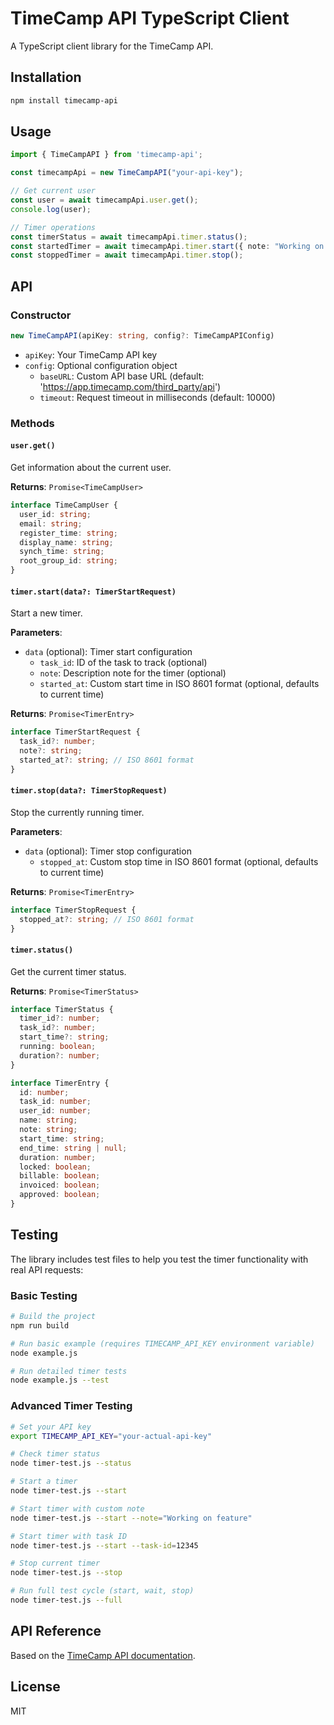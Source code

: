 # TimeCamp API TypeScript Client

A TypeScript client library for the TimeCamp API.

## Installation

```bash
npm install timecamp-api
```

## Usage

```typescript
import { TimeCampAPI } from 'timecamp-api';

const timecampApi = new TimeCampAPI("your-api-key");

// Get current user
const user = await timecampApi.user.get();
console.log(user);

// Timer operations
const timerStatus = await timecampApi.timer.status();
const startedTimer = await timecampApi.timer.start({ note: "Working on project" });
const stoppedTimer = await timecampApi.timer.stop();
```

## API

### Constructor

```typescript
new TimeCampAPI(apiKey: string, config?: TimeCampAPIConfig)
```

- `apiKey`: Your TimeCamp API key
- `config`: Optional configuration object
  - `baseURL`: Custom API base URL (default: 'https://app.timecamp.com/third_party/api')
  - `timeout`: Request timeout in milliseconds (default: 10000)

### Methods

#### `user.get()`

Get information about the current user.

**Returns**: `Promise<TimeCampUser>`

```typescript
interface TimeCampUser {
  user_id: string;
  email: string;
  register_time: string;
  display_name: string;
  synch_time: string;
  root_group_id: string;
}
```

#### `timer.start(data?: TimerStartRequest)`

Start a new timer.

**Parameters**:
- `data` (optional): Timer start configuration
  - `task_id`: ID of the task to track (optional)
  - `note`: Description note for the timer (optional)
  - `started_at`: Custom start time in ISO 8601 format (optional, defaults to current time)

**Returns**: `Promise<TimerEntry>`

```typescript
interface TimerStartRequest {
  task_id?: number;
  note?: string;
  started_at?: string; // ISO 8601 format
}
```

#### `timer.stop(data?: TimerStopRequest)`

Stop the currently running timer.

**Parameters**:
- `data` (optional): Timer stop configuration
  - `stopped_at`: Custom stop time in ISO 8601 format (optional, defaults to current time)

**Returns**: `Promise<TimerEntry>`

```typescript
interface TimerStopRequest {
  stopped_at?: string; // ISO 8601 format
}
```

#### `timer.status()`

Get the current timer status.

**Returns**: `Promise<TimerStatus>`

```typescript
interface TimerStatus {
  timer_id?: number;
  task_id?: number;
  start_time?: string;
  running: boolean;
  duration?: number;
}

interface TimerEntry {
  id: number;
  task_id: number;
  user_id: number;
  name: string;
  note: string;
  start_time: string;
  end_time: string | null;
  duration: number;
  locked: boolean;
  billable: boolean;
  invoiced: boolean;
  approved: boolean;
}
```

## Testing

The library includes test files to help you test the timer functionality with real API requests:

### Basic Testing
```bash
# Build the project
npm run build

# Run basic example (requires TIMECAMP_API_KEY environment variable)
node example.js

# Run detailed timer tests
node example.js --test
```

### Advanced Timer Testing
```bash
# Set your API key
export TIMECAMP_API_KEY="your-actual-api-key"

# Check timer status
node timer-test.js --status

# Start a timer
node timer-test.js --start

# Start timer with custom note
node timer-test.js --start --note="Working on feature"

# Start timer with task ID
node timer-test.js --start --task-id=12345

# Stop current timer
node timer-test.js --stop

# Run full test cycle (start, wait, stop)
node timer-test.js --full
```

## API Reference

Based on the [TimeCamp API documentation](https://developer.timecamp.com/#/operations/post-timer).

## License

MIT